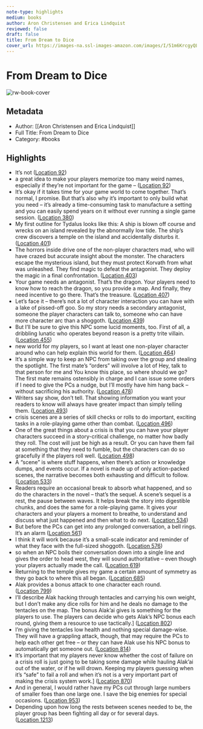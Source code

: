```yaml
---
note-type: highlights
medium: books
author: Aron Christensen and Erica Lindquist
reviewed: false
draft: false
title: From Dream to Dice
cover_url: https://images-na.ssl-images-amazon.com/images/I/51m6KrcgyQL._SL200_.jpg
---
```


# From Dream to Dice

![rw-book-cover](https://images-na.ssl-images-amazon.com/images/I/51m6KrcgyQL._SL200_.jpg)

## Metadata

- Author: [[Aron Christensen and Erica Lindquist]]
- Full Title: From Dream to Dice
- Category: #books

## Highlights

- It’s not ([Location 92](https://readwise.io/to_kindle?action=open&asin=B07K3T2XB4&location=92))
- a great idea to make your players memorize too many weird names, especially if they’re not important for the game – ([Location 92](https://readwise.io/to_kindle?action=open&asin=B07K3T2XB4&location=92))
- It’s okay if it takes time for your game world to come together. That’s normal, I promise. But that’s also why it’s important to only build what you need – it’s already a time-consuming task to manufacture a setting and you can easily spend years on it without ever running a single game session. ([Location 380](https://readwise.io/to_kindle?action=open&asin=B07K3T2XB4&location=380))
- My first outline for Tydalus looks like this: A ship is blown off course and wrecks on an island revealed by the abnormally low tide. The ship’s crew discovers a temple on the island and accidentally disturbs it. ([Location 401](https://readwise.io/to_kindle?action=open&asin=B07K3T2XB4&location=401))
- The horrors inside drive one of the non-player characters mad, who will have crazed but accurate insight about the monster. The characters escape the mysterious island, but they must protect Korvath from what was unleashed. They find magic to defeat the antagonist. They deploy the magic in a final confrontation. ([Location 403](https://readwise.io/to_kindle?action=open&asin=B07K3T2XB4&location=403))
- Your game needs an antagonist. That’s the dragon. Your players need to know how to reach the dragon, so you provide a map. And finally, they need incentive to go there. That’s the treasure. ([Location 407](https://readwise.io/to_kindle?action=open&asin=B07K3T2XB4&location=407))
- Let’s face it – there’s not a lot of character interaction you can have with a lake of pissed-off goo. So my story needs a secondary antagonist, someone the player characters can talk to, someone who can have more character arc than a shoggoth. ([Location 439](https://readwise.io/to_kindle?action=open&asin=B07K3T2XB4&location=439))
- But I’ll be sure to give this NPC some lucid moments, too. First of all, a dribbling lunatic who operates beyond reason is a pretty trite villain. ([Location 455](https://readwise.io/to_kindle?action=open&asin=B07K3T2XB4&location=455))
- new world for my players, so I want at least one non-player character around who can help explain this world for them. ([Location 464](https://readwise.io/to_kindle?action=open&asin=B07K3T2XB4&location=464))
- It’s a simple way to keep an NPC from taking over the group and stealing the spotlight. The first mate’s “orders” will involve a lot of Hey, talk to that person for me and You know this place, so where should we go? The first mate remains ostensibly in charge and I can issue some orders if I need to give the PCs a nudge, but I’ll mostly have him hang back – without sacrificing his authority. ([Location 478](https://readwise.io/to_kindle?action=open&asin=B07K3T2XB4&location=478))
- Writers say show, don’t tell. That showing information you want your readers to know will always have greater impact than simply telling them. ([Location 493](https://readwise.io/to_kindle?action=open&asin=B07K3T2XB4&location=493))
- crisis scenes are a series of skill checks or rolls to do important, exciting tasks in a role-playing game other than combat. ([Location 496](https://readwise.io/to_kindle?action=open&asin=B07K3T2XB4&location=496))
- One of the great things about a crisis is that you can have your player characters succeed in a story-critical challenge, no matter how badly they roll. The cost will just be high as a result. Or you can have them fail at something that they need to fumble, but the characters can do so gracefully if the players roll well. ([Location 498](https://readwise.io/to_kindle?action=open&asin=B07K3T2XB4&location=498))
- A “scene” is where stuff happens, when there’s action or knowledge dumps, and events occur. If a novel is made up of only action-packed scenes, the narrative becomes both exhausting and difficult to follow. ([Location 533](https://readwise.io/to_kindle?action=open&asin=B07K3T2XB4&location=533))
- Readers require an occasional break to absorb what happened, and so do the characters in the novel – that’s the sequel. A scene’s sequel is a rest, the pause between waves. It helps break the story into digestible chunks, and does the same for a role-playing game. It gives your characters and your players a moment to breathe, to understand and discuss what just happened and then what to do next. ([Location 534](https://readwise.io/to_kindle?action=open&asin=B07K3T2XB4&location=534))
- But before the PCs can get into any prolonged conversation, a bell rings. It’s an alarm ([Location 561](https://readwise.io/to_kindle?action=open&asin=B07K3T2XB4&location=561))
- I think it will work because it’s a small-scale indicator and reminder of what they face with the full-sized shoggoth. ([Location 576](https://readwise.io/to_kindle?action=open&asin=B07K3T2XB4&location=576))
- so when an NPC boils their conversation down into a single line and gives the order to head west, they will sound authoritative – even though your players actually made the call. ([Location 619](https://readwise.io/to_kindle?action=open&asin=B07K3T2XB4&location=619))
- Returning to the temple gives my game a certain amount of symmetry as they go back to where this all began. ([Location 685](https://readwise.io/to_kindle?action=open&asin=B07K3T2XB4&location=685))
- Alak provides a bonus attack to one character each round. ([Location 799](https://readwise.io/to_kindle?action=open&asin=B07K3T2XB4&location=799))
- I’ll describe Alak hacking through tentacles and carrying his own weight, but I don’t make any dice rolls for him and he deals no damage to the tentacles on the map. The bonus Alak’ai gives is something for the players to use. The players can decide who gets Alak’s NPC bonus each round, giving them a resource to use tactically.] ([Location 802](https://readwise.io/to_kindle?action=open&asin=B07K3T2XB4&location=802))
- I’m giving the tentacles low health and nothing special damage-wise. They will have a grappling attack, though, that may require the PCs to help each other get free – or they can have Alak use his NPC bonus to automatically get someone out. ([Location 814](https://readwise.io/to_kindle?action=open&asin=B07K3T2XB4&location=814))
- It’s important that my players never know whether the cost of failure on a crisis roll is just going to be taking some damage while hauling Alak’ai out of the water, or if he will drown. Keeping my players guessing when it’s “safe” to fail a roll and when it’s not is a very important part of making the crisis system work.] ([Location 870](https://readwise.io/to_kindle?action=open&asin=B07K3T2XB4&location=870))
- And in general, I would rather have my PCs cut through large numbers of smaller foes than one large one. I save the big enemies for special occasions. ([Location 953](https://readwise.io/to_kindle?action=open&asin=B07K3T2XB4&location=953))
- Depending upon how long the rests between scenes needed to be, the player group has been fighting all day or for several days. ([Location 1213](https://readwise.io/to_kindle?action=open&asin=B07K3T2XB4&location=1213))
